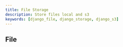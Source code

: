 ```yaml
---
title: File Storage
description: Store files local and s3
keywords: [django_file, django_storage, django_s3]
---
```


## File